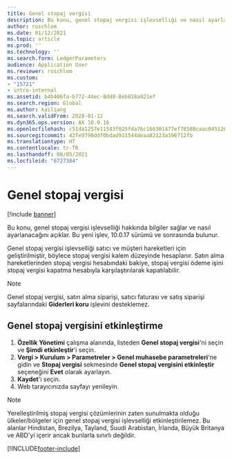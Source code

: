```yaml
---
title: Genel stopaj vergisi
description: Bu konu, genel stopaj vergisi işlevselliği ve nasıl ayarlanacağı hakkında bilgiler sağlar. Genel stopaj vergisi işlevselliği satıcı ve müşteri hareketleri için geliştirilmiştir, böylece stopaj vergisi kalem düzeyinde hesaplanır.
author: roschlom
ms.date: 01/12/2021
ms.topic: article
ms.prod: ''
ms.technology: ''
ms.search.form: LedgerParameters
audience: Application User
ms.reviewer: roschlom
ms.custom:
- "15721"
- intro-internal
ms.assetid: b4b406fa-b772-44ec-8dd8-8eb818a921ef
ms.search.region: Global
ms.author: kailiang
ms.search.validFrom: 2020-01-12
ms.dyn365.ops.version: AX 10.0.16
ms.openlocfilehash: c51da1257e11543f025fda76c166301477ef78508caac0451267437e918435eb
ms.sourcegitcommit: 42fe9790ddf0bdad911544deaa82123a396712fb
ms.translationtype: HT
ms.contentlocale: tr-TR
ms.lasthandoff: 08/05/2021
ms.locfileid: "6727384"
---
```

# <a name="global-withholding-tax"></a>Genel stopaj vergisi

[!include [banner](../includes/banner.md)]

Bu konu, genel stopaj vergisi işlevselliği hakkında bilgiler sağlar ve nasıl ayarlanacağını açıklar. Bu yeni işlev, 10.0.17 sürümü ve sonrasında bulunur.

Genel stopaj vergisi işlevselliği satıcı ve müşteri hareketleri için geliştirilmiştir, böylece stopaj vergisi kalem düzeyinde hesaplanır. Satın alma hareketlerinden stopaj vergisi hesabındaki bakiye, stopaj vergisi ödeme işini stopaj vergisi kapatma hesabıyla karşılaştırılarak kapatılabilir.

> [!NOTE]
> Genel stopaj vergisi, satın alma siparişi, satıcı faturası ve satış siparişi sayfalarındaki **Giderleri koru** işlevini desteklemez.

## <a name="turn-on-global-withholding-tax"></a>Genel stopaj vergisini etkinleştirme

1. **Özellik Yönetimi** çalışma alanında, listeden **Genel stopaj vergisi**'ni seçin ve **Şimdi etkinleştir**'i seçin.
2. **Vergi \> Kurulum \> Parametreler \> Genel muhasebe parametreleri**'ne gidin ve **Stopaj vergisi** sekmesinde **Genel stopaj vergisini etkinleştir** seçeneğini **Evet** olarak ayarlayın.
3. **Kaydet**'i seçin.
4. Web tarayıcınızda sayfayı yenileyin.

> [!NOTE]
> Yerelleştirilmiş stopaj vergisi çözümlerinin zaten sunulmakta olduğu ülkeler/bölgeler için genel stopaj vergisi işlevselliği etkinleştirilemez. Bu alanlar Hindistan, Brezilya, Tayland, Suudi Arabistan, İrlanda, Büyük Britanya ve ABD'yi içerir ancak bunlarla sınırlı değildir.


[!INCLUDE[footer-include](../../includes/footer-banner.md)]

